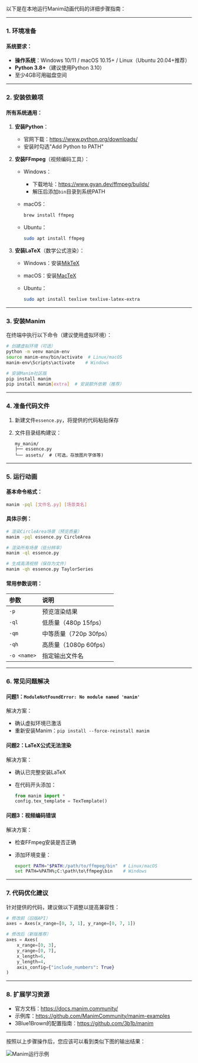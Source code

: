 以下是在本地运行Manim动画代码的详细步骤指南：

------

### **1. 环境准备**

#### 系统要求：

- **操作系统**：Windows 10/11 / macOS 10.15+ / Linux（Ubuntu 20.04+推荐）
- **Python 3.8+**（建议使用Python 3.10）
- 至少4GB可用磁盘空间

------

### **2. 安装依赖项**

#### 所有系统通用：

1. **安装Python**：

   - 官网下载：https://www.python.org/downloads/
   - 安装时勾选"Add Python to PATH"

2. **安装FFmpeg**（视频编码工具）：

   - Windows：

     - 下载地址：https://www.gyan.dev/ffmpeg/builds/
     - 解压后添加`bin`目录到系统PATH

   - macOS：

     ```bash
     brew install ffmpeg
     ```

   - Ubuntu：

     ```bash
     sudo apt install ffmpeg
     ```

3. **安装LaTeX**（数学公式渲染）：

   - Windows：安装[MikTeX](https://miktex.org/download)

   - macOS：安装[MacTeX](https://www.tug.org/mactex/)

   - Ubuntu：

     ```bash
     sudo apt install texlive texlive-latex-extra
     ```

------

### **3. 安装Manim**

在终端中执行以下命令（建议使用虚拟环境）：

```bash
# 创建虚拟环境（可选）
python -m venv manim-env
source manim-env/bin/activate  # Linux/macOS
manim-env\Scripts\activate    # Windows

# 安装Manim社区版
pip install manim
pip install manim[extra]  # 安装额外依赖（推荐）
```

------

### **4. 准备代码文件**

1. 新建文件`essence.py`，将提供的代码粘贴保存

2. 文件目录结构建议：

   ```
   my_manim/
   ├── essence.py
   └── assets/  # (可选，存放图片字体等)
   ```

------

### **5. 运行动画**

#### 基本命令格式：

```bash
manim -pql [文件名.py] [场景类名]
```

#### 具体示例：

```bash
# 渲染CircleArea场景（预览质量）
manim -pql essence.py CircleArea

# 渲染所有场景（低分辨率）
manim -ql essence.py

# 生成高清视频（保存为文件）
manim -qh essence.py TaylorSeries
```

#### 常用参数说明：

| 参数        | 说明                   |
| :---------- | :--------------------- |
| `-p`        | 预览渲染结果           |
| `-ql`       | 低质量（480p 15fps）   |
| `-qm`       | 中等质量（720p 30fps） |
| `-qh`       | 高质量（1080p 60fps）  |
| `-o <name>` | 指定输出文件名         |

------

### **6. 常见问题解决**

#### 问题1：`ModuleNotFoundError: No module named 'manim'`

解决方案：

- 确认虚拟环境已激活
- 重新安装Manim：`pip install --force-reinstall manim`

#### 问题2：LaTeX公式无法渲染

解决方案：

- 确认已完整安装LaTeX

- 在代码开头添加：

  ```python
  from manim import *
  config.tex_template = TexTemplate()
  ```

#### 问题3：视频编码错误

解决方案：

- 检查FFmpeg安装是否正确

- 添加环境变量：

  ```bash
  export PATH="$PATH:/path/to/ffmpeg/bin"  # Linux/macOS
  set PATH=%PATH%;C:\path\to\ffmpeg\bin    # Windows
  ```

------

### **7. 代码优化建议**

针对提供的代码，建议做以下调整以提高兼容性：

```python
# 修改前（旧版API）
axes = Axes(x_range=[0, 3, 1], y_range=[0, 7, 1])

# 修改后（新版推荐）
axes = Axes(
    x_range=[0, 3], 
    y_range=[0, 7],
    x_length=6,
    y_length=4,
    axis_config={"include_numbers": True}
)
```

------

### **8. 扩展学习资源**

- 官方文档：https://docs.manim.community/
- 示例库：https://github.com/ManimCommunity/manim-examples
- 3Blue1Brown的配置指南：https://github.com/3b1b/manim

------

按照以上步骤操作后，您应该可以看到类似下图的输出结果：

![Manim运行示例](https://i.imgur.com/1tCg3rI.gif)